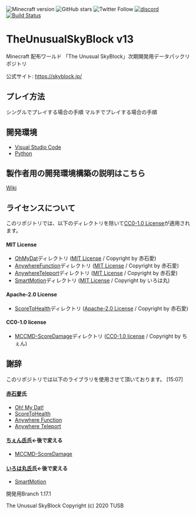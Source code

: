 ![Minecraft version](https://img.shields.io/badge/version-1.17.1-blue.svg)
![GitHub stars](https://img.shields.io/github/stars/TUSB/TheUnusualSkyBlock.svg?style=social)
![Twitter Follow](https://img.shields.io/twitter/follow/TUSkyBlock.svg?style=social)
[![discord](https://img.shields.io/discord/742465492861845564?logo=discord&label=discord)](https://skyblock.jp/dl/discord/)
[![Build Status](https://travis-ci.com/TUSB/TheUnusualSkyBlock.svg?branch=dev)](https://travis-ci.com/TUSB/TheUnusualSkyBlock)

# TheUnusualSkyBlock v13
Minecraft 配布ワールド 「The Unusual SkyBlock」次期開発用データパックリポジトリ

公式サイト: https://skyblock.jp/

## プレイ方法
シングルでプレイする場合の手順
マルチでプレイする場合の手順







## 開発環境
* [Visual Studio Code](https://azure.microsoft.com/ja-jp/products/visual-studio-code/)
* [Python](https://www.python.org/downloads/)

## 製作者用の開発環境構築の説明はこちら
[Wiki](https://github.com/TUSB/TheUnusualSkyBlock/wiki/開発環境構築)

## ライセンスについて
このリポジトリでは、以下のディレクトリを除いて[CC0-1.0 License](LICENSE)が適用されます。

#### MIT License

* [OhMyDat](OhMyDat)ディレクトリ ([MIT License](OhMyDat/LICENSE) / Copyright by 赤石愛)
* [AnywhereFunction](AnywhereFunction)ディレクトリ ([MIT License](AnywhereFunction/LICENSE) / Copyright by 赤石愛)
* [AnywhereTeleport](AnywhereTeleport)ディレクトリ ([MIT License](AnywhereTeleport/LICENSE) / Copyright by 赤石愛)
* [SmartMotion](SmartMotion)ディレクトリ ([MIT License](SmartMotion/LICENSE) / Copyright by いろは丸)

#### Apache-2.0 License

* [ScoreToHealth](ScoreToHealth)ディレクトリ ([Apache-2.0 License](ScoreToHealth/LICENSE) / Copyright by 赤石愛)

#### CC0-1.0 license

* [MCCMD-ScoreDamage](MCCMD-ScoreDamage)ディレクトリ ([CC0-1.0 license](MCCMD-ScoreDamage/LICENSE) / Copyright by ちぇん)

## 謝辞
このリポジトリでは以下のライブラリを使用させて頂いております。
[15:07]
#### [赤石愛](https://twitter.com/AiAkaishi)氏

* [Oh! My Dat!](https://github.com/Ai-Akaishi/OhMyDat)
* [ScoreToHealth](https://github.com/Ai-Akaishi/ScoreToHealth)
* [Anywhere Function](https://github.com/Ai-Akaishi/AnywhereFunction)
* [Anywhere Teleport](https://github.com/Ai-Akaishi/AnywhereTeleport)

#### [ちぇん氏](https://twitter.com/AiAkaishi)氏←後で変える

* [MCCMD-ScoreDamage](https://github.com/ChenCMD/MCCMD-ScoreDamage)

#### [いろは丸氏](https://twitter.com/AiAkaishi)氏←後で変える

* [SmartMotion](https://github.com/Irohamaru/SmartMotion)

開発用Branch 1.17.1

The Unusual SkyBlock
Copyright (c) 2020 TUSB
